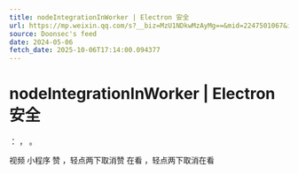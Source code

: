 ```yaml
---
title: nodeIntegrationInWorker | Electron 安全
url: https://mp.weixin.qq.com/s?__biz=MzU1NDkwMzAyMg==&mid=2247501067&idx=1&sn=0a09955a4eac7126b712d7e7c5868166
source: Doonsec's feed
date: 2024-05-06
fetch_date: 2025-10-06T17:14:00.094377
---
```


# nodeIntegrationInWorker | Electron 安全

：
，
。

视频
小程序
赞
，轻点两下取消赞
在看
，轻点两下取消在看